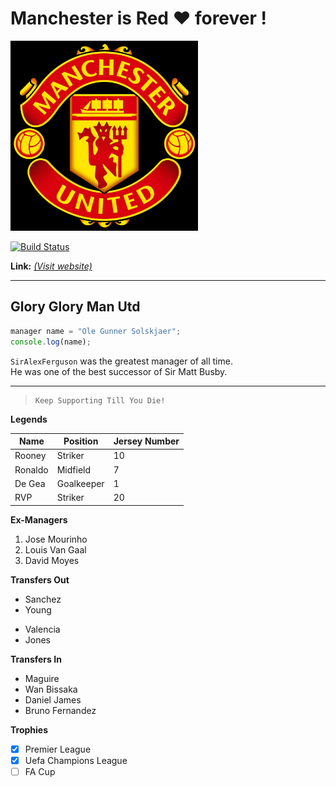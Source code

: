 # Manchester is Red :heart: forever !
<!-- ![rohit maan](ManchesterUnited.jpg "helloji") -->
<img src = "ManchesterUnited.jpg"  alt = "Manchester United"  width=300  title= "ManUtd Logo">

[![Build Status](https://travis-ci.org/github/training-kit.svg?branch=master)](https://travis-ci.org/github/training-kit)

**Link:** _[(Visit website)](https://www.manutd.com/ "OfficialSite")_

---

## Glory Glory Man Utd 

```javascript
manager name = "Ole Gunner Solskjaer";
console.log(name); 
```

`SirAlexFerguson` was the greatest manager of all time.<br>
He was one of the best successor of Sir Matt Busby.

*******

>     Keep Supporting Till You Die!

**Legends**

|   Name  |  Position  | Jersey Number
| ------- | ---------- | -------------
| Rooney  |  Striker   |     10
| Ronaldo |  Midfield  |     7
| De Gea  | Goalkeeper |     1
|   RVP   |  Striker   |     20

**Ex-Managers**
1. Jose Mourinho
2. Louis Van Gaal
3. David Moyes

**Transfers Out** 
* Sanchez
* Young
- Valencia
- Jones

**Transfers In**
- Maguire
- Wan Bissaka
- Daniel James
- Bruno Fernandez

**Trophies**
* [x] Premier League
* [x] Uefa Champions League
* [ ] FA Cup
